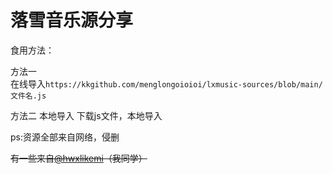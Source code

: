 # 落雪音乐源分享

食用方法：

方法一  
在线导入`https://kkgithub.com/menglongoioioi/lxmusic-sources/blob/main/文件名.js`

方法二
本地导入  下载js文件，本地导入

ps:资源全部来自网络，侵删

~~有一些来自[@hwxlikemi](https://github.com/hwxlikemi)（我同学）~~
